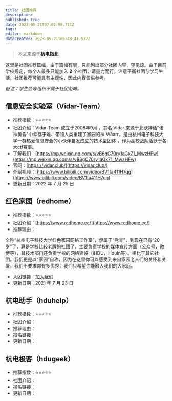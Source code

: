 ```yaml
---
title: 社团推荐
description:
published: true
date: 2023-05-21T07:02:58.711Z
tags:
editor: markdown
dateCreated: 2023-05-21T06:48:41.517Z
---
```


> 本文来源于[**杭电指北**](https://www.yuque.com/hduer/guide)

这里是社团推荐篇幅，由于篇幅有限，只能列出部分社团内容，望见谅。由于目前学校规定，每个人最多只能加入 **2**
个社团，请量力而行，注意平衡社团与学习生活。社团推荐可能具有主观性，因此内容仅供参考。

_备注：学生会等组织不属于社团范畴。_

## 信息安全实验室（Vidar-Team）

- 推荐指数：⭐️⭐️⭐️⭐️⭐️
- 社团介绍：Vidar-Team 成立于2008年9月 ，其名 Vidar 来源于北欧神话"诸神黄昏"中幸存于难、带领人类重建了家园的神
  Víðarr，是由杭州电子科技大学一群热爱信息安全的小伙伴自发成立的技术型团体 ，作为高校战队活跃于各大ctf赛事。
- 了解我们：[https://mp.weixin.qq.com/s/vB6gC70ry1aGx71_MwzHFw](https://mp.weixin.qq.com/s/vB6gC70ry1aGx71_MwzHFw)
- 官网：[https://vidar.club/](https://vidar.club/)
- 介绍视频：[https://www.bilibili.com/video/BV1ta411H7qg](https://www.bilibili.com/video/BV1ta411H7qg)
- 更新日期：2022 年 7 月 25 日

## 红色家园（redhome）

- 推荐指数：⭐️⭐️⭐️⭐️⭐️
- 社团介绍：[https://www.redhome.cc/](https://www.redhome.cc/)
- 推荐理由：

全称“杭州电子科技大学红色家园网络工作室”，隶属于“党宣”，到现在已有“20岁”了，算是学校比较老牌的社团了，主要负责学校的媒体宣传方面（公众号，微博等），其技术部门还负责学校的网络建设（iHDU，HduIn等）。相比于其它社团，我们更是以“家园”自称，因为在这里你可以感受到来自家园老人们的关怀和关爱，我们不要求你有多优秀，我们只希望你能融入我们的大家庭。

- 入团链接：[加入我们](https://interview.redhome.hdu.edu.cn/apply.html?clubId=1)
- 更新日期：2021 年 7 月 23 日

## 杭电助手（hduhelp）

- 推荐指数：⭐️⭐️⭐️⭐️⭐️
- 社团介绍：
- 推荐理由：
- 报名链接
- 更新日期：

## 杭电极客（hdugeek）

- 推荐指数：⭐️⭐️⭐️⭐️⭐️
- 社团介绍：
- 报名链接：
- 更新日期：


